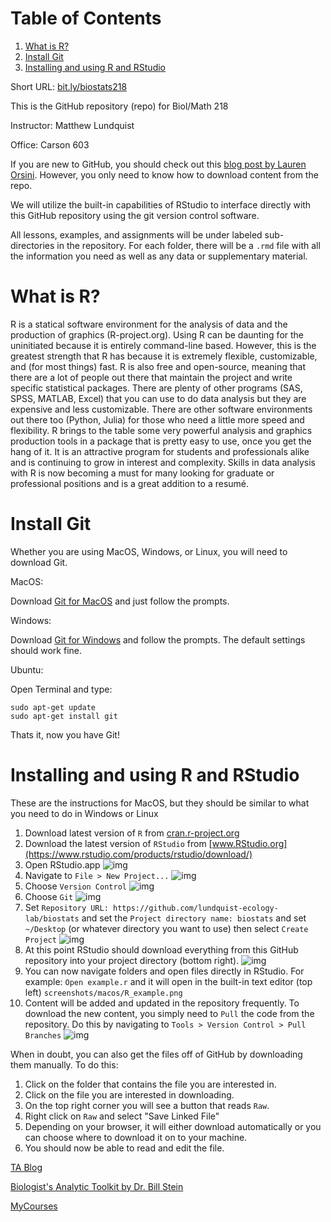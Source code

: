 # Table of Contents

1.  [What is R?](#org88bf26b)
2.  [Install Git](#org6dff171)
3.  [Installing and using  R and RStudio](#org73ab150)

Short URL: [bit.ly/biostats218](http://bit.ly/biostats218)

This is the GitHub repository (repo) for Biol/Math 218

Instructor: Matthew Lundquist

Office: Carson 603

If you are new to GitHub, you should check out this 
[blog post by Lauren Orsini](http://readwrite.com/2013/09/30/understanding-github-a-journey-for-beginners-part-1).
However, you only need to know how to download content from the
repo.

We will utilize the built-in capabilities of RStudio to interface directly with this
GitHub repository using the git version control software.

All lessons, examples, and assignments will be under labeled
sub-directories in the repository. For each folder, there will be
a `.rmd` file with all the information you need as well as any data or
supplementary material.


<a id="org88bf26b"></a>

# What is R?

R is a statical software environment for the analysis of data and the
production of graphics (R-project.org). Using R can be daunting for
the uninitiated because it is entirely command-line based. However, 
this is the greatest strength that R has because 
it is extremely flexible, customizable, and (for most things) fast. R
is also free and open-source, meaning that there are a lot of 
people out there that maintain the project and write 
specific statistical packages. There are plenty of other programs
(SAS, SPSS, MATLAB, Excel) that you can use to do data 
analysis but they are expensive and less customizable. 
There are other software environments out there too (Python, Julia)
for those who need a little more speed and flexibility. R brings to the table some very
powerful analysis and graphics production tools in a package that is pretty
easy to use, once you get the hang of it. It is an attractive program for
students and professionals alike and is continuing to grow in interest and
complexity. Skills in data analysis with R is now becoming a must for many looking 
for graduate or professional positions and is a great addition to a
resumé.


<a id="org6dff171"></a>

# Install Git

Whether you are using MacOS, Windows, or Linux, you will need to
download Git.

MacOS:

Download [Git for MacOS](https://git-scm.com/download/mac) and just
follow the prompts.

Windows:

Download [Git for Windows](https://git-scm.com/download/win) and
follow the prompts. The default settings should work fine.

Ubuntu: 

Open Terminal and type:

    sudo apt-get update
    sudo apt-get install git

Thats it, now you have Git!


<a id="org73ab150"></a>

# Installing and using  R and RStudio

These are the instructions for MacOS, but they should be similar to
what you need to do in Windows or Linux

1.  Download latest version of `R` from
    [cran.r-project.org](https://cran.r-project.org)
2.  Download the latest version of `RStudio` from 
    [www.RStudio.org](https://www.rstudio.com/products/rstudio/download/)
3.  Open RStudio.app 
    ![img](./screenshots/macos/RStudio.png)
4.  Navigate to `File > New Project...`
    ![img](./screenshots/macos/new_project.png)
5.  Choose `Version Control`
    ![img](./screenshots/macos/choose_vc.png)
6.  Choose `Git`
    ![img](./screenshots/macos/choose_git.png)
7.  Set `Repository URL: https://github.com/lundquist-ecology-lab/biostats`
    and set the `Project directory name: biostats` and 
    set `~/Desktop` (or whatever directory you want to
    use) then select `Create Project`
    ![img](./screenshots/macos/git_location.png)
8.  At this point RStudio should download everything from this GitHub
    repository into your project directory (bottom right).
    ![img](./screenshots/macos/project_directory.png)
9.  You can now navigate folders and open files directly in
    RStudio. For example: `Open example.r` and it will open
    in the built-in text editor (top left)
    `screenshots/macos/R_example.png`
10. Content will be added and updated in the
    repository frequently. To download the new content, you simply need to
    `Pull` the code from the repository. Do this by
    navigating to `Tools > Version Control > Pull Branches` 
    ![img](./screenshots/macos/pull_branches.png)

When in doubt, you can also get the files off of GitHub by downloading them
manually. To do this:

1.  Click on the folder that contains the file you are interested in.
2.  Click on the file you are interested in downloading.
3.  On the top right corner you will see a button that reads `Raw`.
4.  Right click on `Raw` and select "Save Linked File"
5.  Depending on your browser, it will either download automatically or you can choose where to download it on to your machine.
6.  You should now be able to read and edit the file.

[TA Blog](http://www.lundquistecology.com/blog.html)

[Biologist's Analytic Toolkit by Dr. Bill Stein](http://biotoolbox.binghamton.edu)

[MyCourses](https://mycourses.binghamton.edu)



